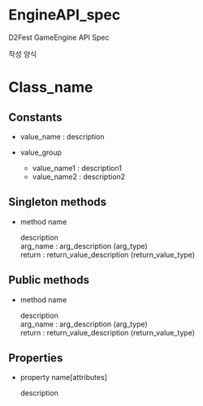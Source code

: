 EngineAPI_spec
==============

D2Fest GameEngine API Spec



작성 양식

Class_name
====

Constants
----
* value_name : description

* value_group
  * value_name1 : description1
  * value_name2 : description2
  
Singleton methods
----
* method name

  description<br>
  arg_name : arg_description (arg_type)<br>
  return : return_value_description (return_value_type)

Public methods
----
* method name

  description<br>
  arg_name : arg_description (arg_type)<br>
  return : return_value_description (return_value_type)


Properties
----
* property name[attributes]
  
  description
